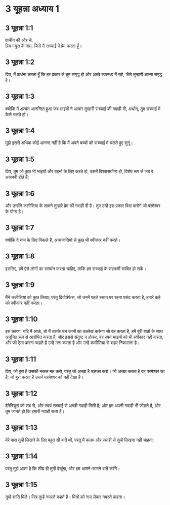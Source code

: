 # 3 यूहन्ना अध्याय 1

## 3 यूहन्ना 1:1

प्राचीन की ओर से,  
प्रिय गयुस के नाम, जिसे मैं सच्चाई में प्रेम करता हूँ।

## 3 यूहन्ना 1:2

प्रिय, मैं प्रार्थना करता हूँ कि हर प्रकार से तुम समृद्ध हो और अच्छे स्वास्थ्य में रहो, जैसे तुम्हारी आत्मा समृद्ध है।

## 3 यूहन्ना 1:3

क्योंकि मैं अत्यंत आनन्दित हुआ जब भाइयों ने आकर तुम्हारी सच्चाई की गवाही दी, अर्थात्, तुम सच्चाई में कैसे चलते हो।

## 3 यूहन्ना 1:4

मुझे इससे अधिक कोई आनन्द नहीं है कि मैं अपने बच्चों को सच्चाई में चलते हुए सुनूं।

## 3 यूहन्ना 1:5

प्रिय, तुम जो कुछ भी भाइयों और बहनों के लिए करते हो, उसमें विश्वासयोग्य हो, विशेष रूप से जब वे अजनबी होते हैं;

## 3 यूहन्ना 1:6

और उन्होंने कलीसिया के सामने तुम्हारे प्रेम की गवाही दी है। तुम उन्हें इस प्रकार विदा करोगे जो परमेश्वर के योग्य है।

## 3 यूहन्ना 1:7

क्योंकि वे नाम के लिए निकले हैं, अन्यजातियों से कुछ भी स्वीकार नहीं करते।

## 3 यूहन्ना 1:8

इसलिए, हमें ऐसे लोगों का समर्थन करना चाहिए, ताकि हम सच्चाई के सहकर्मी साबित हो सकें।

## 3 यूहन्ना 1:9

मैंने कलीसिया को कुछ लिखा; परंतु दियोत्रेफेस, जो उनमें पहले स्थान पर रहना पसंद करता है, हमारे कहे को स्वीकार नहीं करता।

## 3 यूहन्ना 1:10

इस कारण, यदि मैं आऊं, तो मैं उसके उन कामों का उल्लेख करूंगा जो वह करता है, हमें बुरी बातों के साथ अनुचित रूप से आरोपित करता है; और इससे संतुष्ट न होकर, वह स्वयं भाइयों को भी स्वीकार नहीं करता, और जो ऐसा करना चाहते हैं उन्हें मना करता है और उन्हें कलीसिया से बाहर निकालता है।

## 3 यूहन्ना 1:11

प्रिय, जो बुरा है उसकी नकल मत करो, परंतु जो अच्छा है उसका करो। जो अच्छा करता है वह परमेश्वर का है; जो बुरा करता है उसने परमेश्वर को नहीं देखा है।

## 3 यूहन्ना 1:12

देमेत्रियुस को सब से, और स्वयं सच्चाई से अच्छी गवाही मिली है; और हम अपनी गवाही भी जोड़ते हैं, और तुम जानते हो कि हमारी गवाही सत्य है।

## 3 यूहन्ना 1:13

मेरे पास तुम्हें लिखने के लिए बहुत सी बातें थीं, परंतु मैं कलम और स्याही से तुम्हें लिखना नहीं चाहता;

## 3 यूहन्ना 1:14

परंतु मुझे आशा है कि शीघ्र ही तुम्हें देखूंगा, और हम आमने-सामने बातें करेंगे।

## 3 यूहन्ना 1:15

तुम्हें शांति मिले। मित्र तुम्हें नमस्ते कहते हैं। मित्रों को नाम लेकर नमस्ते कहना।
